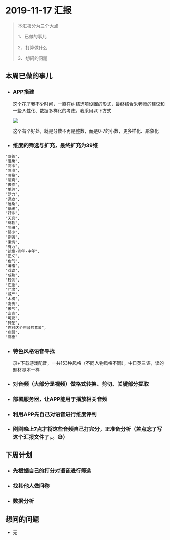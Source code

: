 # 2019-11-17 汇报

> 本汇报分为三个大点
>
> 1、已做的事儿
>
> 2、打算做什么
>
> 3、想问的问题

## 本周已做的事儿

* ###  APP搭建

  这个花了我不少时间，一直在纠结选项设置的形式，最终结合朱老师的建议和一些人性化、数据多样化的考虑，我采用以下方式

  ![](https://s2.ax1x.com/2019/11/17/MrTBa4.jpg)

  这个有个好处，就是分数不再是整数，而是0-7的小数，更多样化、形象化

* ### 维度的筛选与扩充，最终扩充为39维

```txt
"友善",
"温柔",
"高冷",
"冷漠",
"冷艳",
"清爽",
"做作",
"单纯",
"活力",
"调皮",
"沧桑",
"低缓",
"奸诈",
"天真",
"绵软",
"尖细",
"弱小",
"刚强",
"激情",
"有力",
"孩童-青年-中年",
"正义",
"色气",
"滑稽",
"戏谑",
"成熟",
"轻佻",
"庄重",
"严肃",
"威严",
"木楞",
"高贵",
"傲气",
"富贵",
"可爱",
"神圣",
"你对这个声音的喜爱",
"病弱",
"沉稳"
```

* ### 特色风格语音寻找

  录+下载游戏配音，一共153种风格（不同人物风格不同），中日英三语，读的题材基本一样

* ### 对音频（大部分是视频）做格式转换、剪切、关键部分提取

* ### 部署服务器，让APP能用于播放相关音频

* ### 利用APP先自己对语音进行维度评判

* ### 刚刚晚上7点才将这些音频自己打完分，正准备分析（差点忘了写这个汇报文件了。。😅）


## 下周计划

- ### 先根据自己的打分对语音进行筛选

- ### 找其他人做问卷

- ### 数据分析

## 想问的问题

- 无